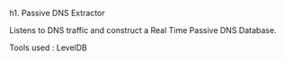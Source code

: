 h1. Passive DNS Extractor

Listens to DNS traffic and construct a Real Time Passive DNS Database.

Tools used  : LevelDB 
